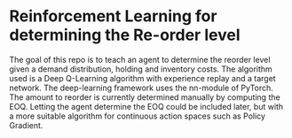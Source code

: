 # Reinforcement Learning for determining the Re-order level

The goal of this repo is to teach an agent to determine the reorder level 
given a demand distribution, holding and inventory costs. The algorithm
used is a Deep Q-Learning algorithm with experience replay and a target
network. The deep-learning framework uses the nn-module of PyTorch.
The amount to reorder is currently determined manually by computing the
EOQ. Letting the agent determine the EOQ could be included later, but
with a more suitable algorithm for continuous action spaces
such as Policy Gradient.


